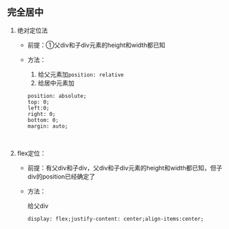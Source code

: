 ## 完全居中

1. 绝对定位法

   - 前提：①父div和子div元素的height和width都已知

   - 方法：

     1. 给父元素加`position: relative`
     2. 给居中元素加

     ```
     position: absolute;
     top: 0;
     left:0;
     right: 0;
     bottom: 0;
     margin: auto;
     ```

     ​

2. flex定位：

   - 前提：有父div和子div，父div和子div元素的height和width都已知，但子div的position已经确定了

   - 方法：

     给父div

     ```
     display: flex;justify-content: center;align-items:center;
     ```

     ​